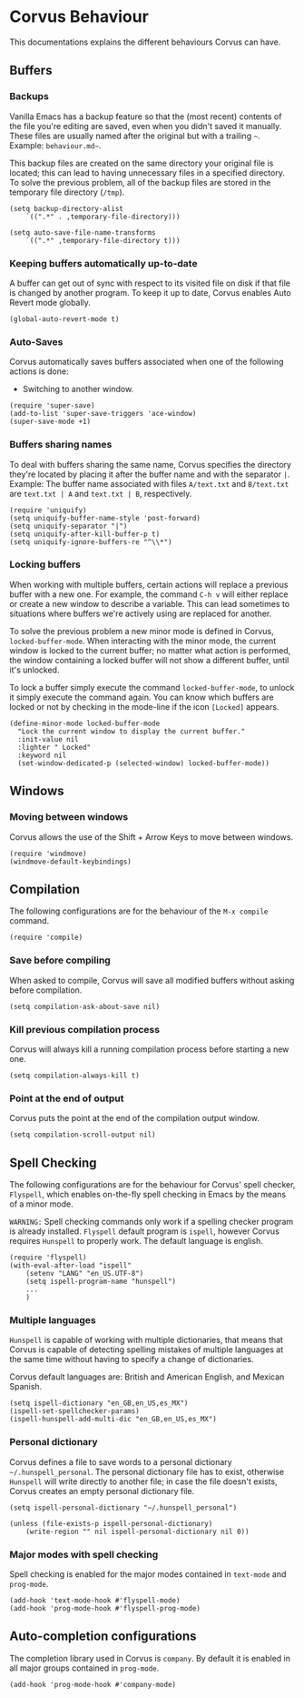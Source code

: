 # Corvus Behaviour

This documentations explains the different behaviours Corvus can have.

## Buffers

### Backups

Vanilla Emacs has a backup feature so that the (most recent) contents of the
file you're editing are saved, even when you didn't saved it manually. These
files are usually named after the original but with a trailing `~`. Example:
`behaviour.md~`.

This backup files are created on the same directory your original file is
located; this can lead to having unnecessary files in a specified directory. To
solve the previous problem, all of the backup files are stored in the temporary
file directory (`/tmp`).

```elisp
(setq backup-directory-alist
    `((".*" . ,temporary-file-directory)))

(setq auto-save-file-name-transforms
    `((".*" ,temporary-file-directory t)))
```

### Keeping buffers automatically up-to-date

A buffer can get out of sync with respect to its visited file on disk if that
file is changed by another program. To keep it up to date, Corvus enables Auto
Revert mode globally.

```elisp
(global-auto-revert-mode t)
```

### Auto-Saves

Corvus automatically saves buffers associated when one of the following actions
is done:

* Switching to another window.

```elisp
(require 'super-save)
(add-to-list 'super-save-triggers 'ace-window)
(super-save-mode +1)
```

### Buffers sharing names

To deal with buffers sharing the same name, Corvus specifies the directory
they're located by placing it after the buffer name and with the separator `|`.
Example: The buffer name associated with files `A/text.txt` and `B/text.txt` are
`text.txt | A` and `text.txt | B`, respectively.

```elisp
(require 'uniquify)
(setq uniquify-buffer-name-style 'post-forward)
(setq uniquify-separator "|")
(setq uniquify-after-kill-buffer-p t)
(setq uniquify-ignore-buffers-re "^\\*")
```

### Locking buffers

When working with multiple buffers, certain actions will replace a previous
buffer with a new one. For example, the command `C-h v` will either replace or
create a new window to describe a variable. This can lead sometimes to
situations where buffers we're actively using are replaced for another.

To solve the previous problem a new minor mode is defined in Corvus,
`locked-buffer-mode`. When interacting with the minor mode, the current window
is locked to the current buffer; no matter what action is performed, the window
containing a locked buffer will not show a different buffer, until it's
unlocked.

To lock a buffer simply execute the command `locked-buffer-mode`, to unlock it
simply execute the command again. You can know which buffers are locked or not by
checking in the mode-line if the icon `[Locked]` appears.

```elisp
(define-minor-mode locked-buffer-mode
  "Lock the current window to display the current buffer."
  :init-value nil
  :lighter " Locked"
  :keyword nil
  (set-window-dedicated-p (selected-window) locked-buffer-mode))
```

## Windows

### Moving between windows

Corvus allows the use of the Shift + Arrow Keys to move between windows.

```elisp
(require 'windmove)
(windmove-default-keybindings)
```

## Compilation

The following configurations are for the behaviour of the `M-x compile` command.

```elisp
(require 'compile)
```

### Save before compiling

When asked to compile, Corvus will save all modified buffers without asking
before compilation.

```
(setq compilation-ask-about-save nil)
```

### Kill previous compilation process

Corvus will always kill a running compilation process before starting a new one.

```elisp
(setq compilation-always-kill t)
```

### Point at the end of output

Corvus puts the point at the end of the compilation output window.

```elisp
(setq compilation-scroll-output nil)
```

## Spell Checking

The following configurations are for the behaviour for Corvus' spell checker,
`Flyspell`, which enables on-the-fly spell checking in Emacs by the means of a
minor mode.

`WARNING:` Spell checking commands only work if a spelling checker program is
already installed. `Flyspell` default program is `ispell`, however Corvus
requires `Hunspell` to properly work. The default language is english.

```elisp
(require 'flyspell)
(with-eval-after-load "ispell"
    (setenv "LANG" "en_US.UTF-8")
    (setq ispell-program-name "hunspell")
    ...
    )
```

### Multiple languages

`Hunspell` is capable of working with multiple dictionaries, that means that
Corvus is capable of detecting spelling mistakes of multiple languages at the
same time without having to specify a change of dictionaries.

Corvus default languages are: British and American English, and Mexican Spanish.

```elisp
(setq ispell-dictionary "en_GB,en_US,es_MX")
(ispell-set-spellchecker-params)
(ispell-hunspell-add-multi-dic "en_GB,en_US,es_MX")
```

### Personal dictionary

Corvus defines a file to save words to a personal dictionary
`~/.hunspell_personal`. The personal dictionary file has to exist, otherwise
`Hunspell` will write directly to another file; in case the file doesn't exists,
Corvus creates an empty personal dictionary file.

```elisp
(setq ispell-personal-dictionary "~/.hunspell_personal")

(unless (file-exists-p ispell-personal-dictionary)
    (write-region "" nil ispell-personal-dictionary nil 0))
```

### Major modes with spell checking

Spell checking is enabled for the major modes contained in `text-mode` and
`prog-mode`.

```elisp
(add-hook 'text-mode-hook #'flyspell-mode)
(add-hook 'prog-mode-hook #'flyspell-prog-mode)
```

## Auto-completion configurations

The completion library used in Corvus is `company`. By default it is enabled in
all major groups contained in `prog-mode`.

```elisp
(add-hook 'prog-mode-hook #'company-mode)
```
